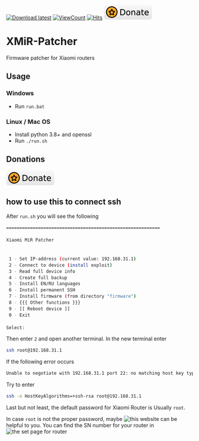 [![Download latest](https://img.shields.io/badge/🡇-Download_latest-green)](https://github.com/openwrt-xiaomi/xmir-patcher/archive/refs/heads/main.zip)
[![ViewCount](https://views.whatilearened.today/views/github/openwrt-xiaomi/xmir-patcher.svg)](https://github.com/openwrt-xiaomi/xmir-patcher/archive/refs/heads/main.zip)
[![Hits](https://hits.seeyoufarm.com/api/count/incr/badge.svg?url=https%3A%2F%2Fgithub.com%2Fopenwrt-xiaomi%2Fxmir-patcher&count_bg=%2379C83D&title_bg=%23555555&icon=&icon_color=%23E7E7E7&title=hits&edge_flat=false)](https://github.com/openwrt-xiaomi/xmir-patcher/archive/refs/heads/main.zip)
[![Donations Page](https://github.com/andry81-cache/gh-content-static-cache/raw/master/common/badges/donate/donate.svg)](https://github.com/remittor/donate)

# XMiR-Patcher
Firmware patcher for Xiaomi routers


## Usage

### Windows

* Run `run.bat`

### Linux / Mac OS

* Install python 3.8+ and openssl
* Run `./run.sh`

## Donations

[![Donations Page](https://github.com/andry81-cache/gh-content-static-cache/raw/master/common/badges/donate/donate.svg)](https://github.com/remittor/donate)
## how to use this to connect ssh
After `run.sh` you will see the following
```bash
==========================================================

Xiaomi MiR Patcher  


 1 - Set IP-address (current value: 192.168.31.1)
 2 - Connect to device (install exploit)
 3 - Read full device info
 4 - Create full backup
 5 - Install EN/RU languages
 6 - Install permanent SSH
 7 - Install firmware (from directory "firmware")
 8 - {{{ Other functions }}}
 9 - [[ Reboot device ]]
 0 - Exit

Select: 
```

Then enter `2` and open another terminal. In the new terminal enter
```bash
ssh root@192.168.31.1
```
If the following error occurs 
```bash
Unable to negotiate with 192.168.31.1 port 22: no matching host key type found. Their offer: ssh-rsa
```

Try to enter 
```bash
ssh -o HostKeyAlgorithms=+ssh-rsa root@192.168.31.1
```

Last but not least, the default password for Xiaomi Router is Usually `root`.

In case `root` is not the proper password, maybe ![this website](https://miwifi.dev/ssh) can be helpful to you. You can find the SN number for your router in ![the set page for router](http://192.168.31.1/)

